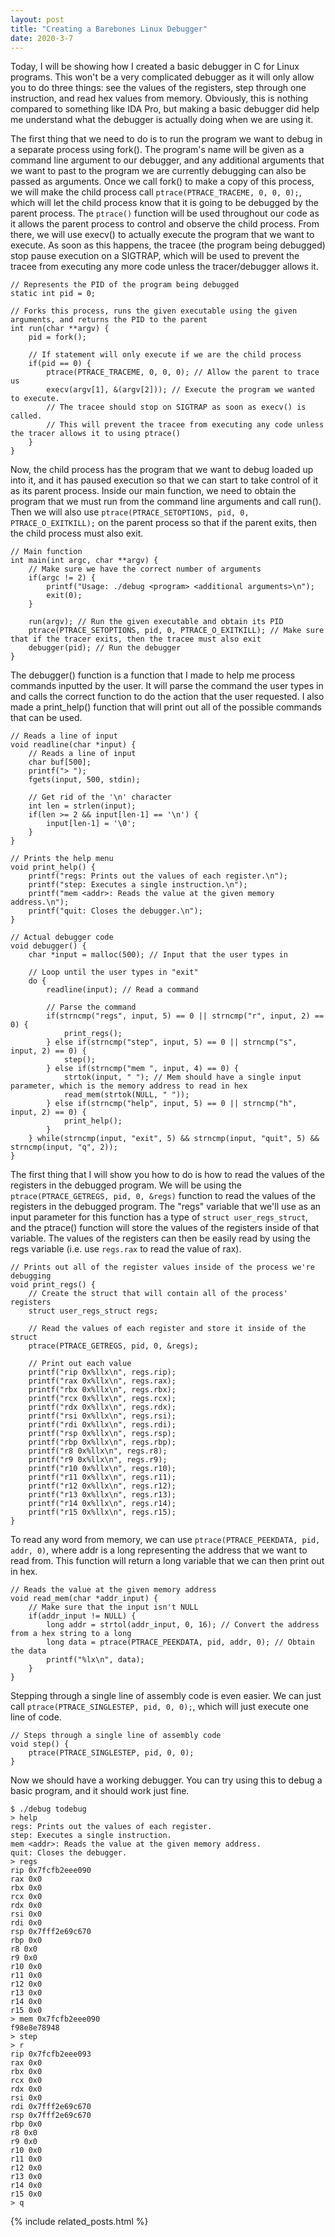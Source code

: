 ```yaml
---
layout: post
title: "Creating a Barebones Linux Debugger"
date: 2020-3-7
---
```


Today, I will be showing how I created a basic debugger in C for Linux programs. This won't be a very complicated debugger as it will only allow you to do three things: see the values of the registers, step through one instruction, and read hex values from memory. Obviously, this is nothing compared to something like IDA Pro, but making a basic debugger did help me understand what the debugger is actually doing when we are using it.

The first thing that we need to do is to run the program we want to debug in a separate process using fork(). The program's name will be given as a command line argument to our debugger, and any additional arguments that we want to past to the program we are currently debugging can also be passed as arguments. Once we call fork() to make a copy of this process, we will make the child process call `ptrace(PTRACE_TRACEME, 0, 0, 0);`, which will let the child process know that it is going to be debugged by the parent process. The `ptrace()` function will be used throughout our code as it allows the parent process to control and observe the child process. From there, we will use execv() to actually execute the program that we want to execute. As soon as this happens, the tracee (the program being debugged) stop pause execution on a SIGTRAP, which will be used to prevent the tracee from executing any more code unless the tracer/debugger allows it.

```
// Represents the PID of the program being debugged
static int pid = 0;

// Forks this process, runs the given executable using the given arguments, and returns the PID to the parent
int run(char **argv) {
    pid = fork();

    // If statement will only execute if we are the child process
    if(pid == 0) {
        ptrace(PTRACE_TRACEME, 0, 0, 0); // Allow the parent to trace us
        execv(argv[1], &(argv[2])); // Execute the program we wanted to execute.
        // The tracee should stop on SIGTRAP as soon as execv() is called.
        // This will prevent the tracee from executing any code unless the tracer allows it to using ptrace()
    }
}
```

Now, the child process has the program that we want to debug loaded up into it, and it has paused execution so that we can start to take control of it as its parent process. Inside our main function, we need to obtain the program that we must run from the command line arguments and call run(). Then we will also use `ptrace(PTRACE_SETOPTIONS, pid, 0, PTRACE_O_EXITKILL);` on the parent process so that if the parent exits, then the child process must also exit.

```
// Main function
int main(int argc, char **argv) {
    // Make sure we have the correct number of arguments
    if(argc != 2) {
        printf("Usage: ./debug <program> <additional arguments>\n");
        exit(0);
    }

    run(argv); // Run the given executable and obtain its PID
    ptrace(PTRACE_SETOPTIONS, pid, 0, PTRACE_O_EXITKILL); // Make sure that if the tracer exits, then the tracee must also exit
    debugger(pid); // Run the debugger
}
```

The debugger() function is a function that I made to help me process commands inputted by the user. It will parse the command the user types in and calls the correct function to do the action that the user requested. I also made a print_help() function that will print out all of the possible commands that can be used.

```
// Reads a line of input
void readline(char *input) {
    // Reads a line of input
    char buf[500];
    printf("> ");
    fgets(input, 500, stdin);

    // Get rid of the '\n' character
    int len = strlen(input);
    if(len >= 2 && input[len-1] == '\n') {
        input[len-1] = '\0';
    }
}

// Prints the help menu
void print_help() {
    printf("regs: Prints out the values of each register.\n");
    printf("step: Executes a single instruction.\n");
    printf("mem <addr>: Reads the value at the given memory address.\n");
    printf("quit: Closes the debugger.\n");
}

// Actual debugger code
void debugger() {
    char *input = malloc(500); // Input that the user types in

    // Loop until the user types in "exit"
    do {
        readline(input); // Read a command

        // Parse the command
        if(strncmp("regs", input, 5) == 0 || strncmp("r", input, 2) == 0) {
            print_regs();
        } else if(strncmp("step", input, 5) == 0 || strncmp("s", input, 2) == 0) {
            step();
        } else if(strncmp("mem ", input, 4) == 0) {
            strtok(input, " "); // Mem should have a single input parameter, which is the memory address to read in hex
            read_mem(strtok(NULL, " "));
        } else if(strncmp("help", input, 5) == 0 || strncmp("h", input, 2) == 0) {
            print_help();
        }
    } while(strncmp(input, "exit", 5) && strncmp(input, "quit", 5) && strncmp(input, "q", 2));
}
```

The first thing that I will show you how to do is how to read the values of the registers in the debugged program. We will be using the `ptrace(PTRACE_GETREGS, pid, 0, &regs)` function to read the values of the registers in the debugged program. The "regs" variable that we'll use as an input parameter for this function has a type of `struct user_regs_struct`, and the ptrace() function will store the values of the registers inside of that variable. The values of the registers can then be easily read by using the regs variable (i.e. use `regs.rax` to read the value of rax).

```
// Prints out all of the register values inside of the process we're debugging
void print_regs() {
    // Create the struct that will contain all of the process' registers
    struct user_regs_struct regs;

    // Read the values of each register and store it inside of the struct
    ptrace(PTRACE_GETREGS, pid, 0, &regs);

    // Print out each value
    printf("rip 0x%llx\n", regs.rip);
    printf("rax 0x%llx\n", regs.rax);
    printf("rbx 0x%llx\n", regs.rbx);
    printf("rcx 0x%llx\n", regs.rcx);
    printf("rdx 0x%llx\n", regs.rdx);
    printf("rsi 0x%llx\n", regs.rsi);
    printf("rdi 0x%llx\n", regs.rdi);
    printf("rsp 0x%llx\n", regs.rsp);
    printf("rbp 0x%llx\n", regs.rbp);
    printf("r8 0x%llx\n", regs.r8);
    printf("r9 0x%llx\n", regs.r9);
    printf("r10 0x%llx\n", regs.r10);
    printf("r11 0x%llx\n", regs.r11);
    printf("r12 0x%llx\n", regs.r12);
    printf("r13 0x%llx\n", regs.r13);
    printf("r14 0x%llx\n", regs.r14);
    printf("r15 0x%llx\n", regs.r15);
}
```

To read any word from memory, we can use `ptrace(PTRACE_PEEKDATA, pid, addr, 0)`, where addr is a long representing the address that we want to read from. This function will return a long variable that we can then print out in hex.

```
// Reads the value at the given memory address
void read_mem(char *addr_input) {
    // Make sure that the input isn't NULL
    if(addr_input != NULL) {
        long addr = strtol(addr_input, 0, 16); // Convert the address from a hex string to a long
        long data = ptrace(PTRACE_PEEKDATA, pid, addr, 0); // Obtain the data
        printf("%lx\n", data);
    }
}
```

Stepping through a single line of assembly code is even easier. We can just call `ptrace(PTRACE_SINGLESTEP, pid, 0, 0);`, which will just execute one line of code.
```
// Steps through a single line of assembly code
void step() {
    ptrace(PTRACE_SINGLESTEP, pid, 0, 0);
}

```

Now we should have a working debugger. You can try using this to debug a basic program, and it should work just fine.
```
$ ./debug todebug
> help
regs: Prints out the values of each register.
step: Executes a single instruction.
mem <addr>: Reads the value at the given memory address.
quit: Closes the debugger.
> regs
rip 0x7fcfb2eee090
rax 0x0
rbx 0x0
rcx 0x0
rdx 0x0
rsi 0x0
rdi 0x0
rsp 0x7fff2e69c670
rbp 0x0
r8 0x0
r9 0x0
r10 0x0
r11 0x0
r12 0x0
r13 0x0
r14 0x0
r15 0x0
> mem 0x7fcfb2eee090
f98e8e78948
> step
> r
rip 0x7fcfb2eee093
rax 0x0
rbx 0x0
rcx 0x0
rdx 0x0
rsi 0x0
rdi 0x7fff2e69c670
rsp 0x7fff2e69c670
rbp 0x0
r8 0x0
r9 0x0
r10 0x0
r11 0x0
r12 0x0
r13 0x0
r14 0x0
r15 0x0
> q
```

{% include related_posts.html %}

